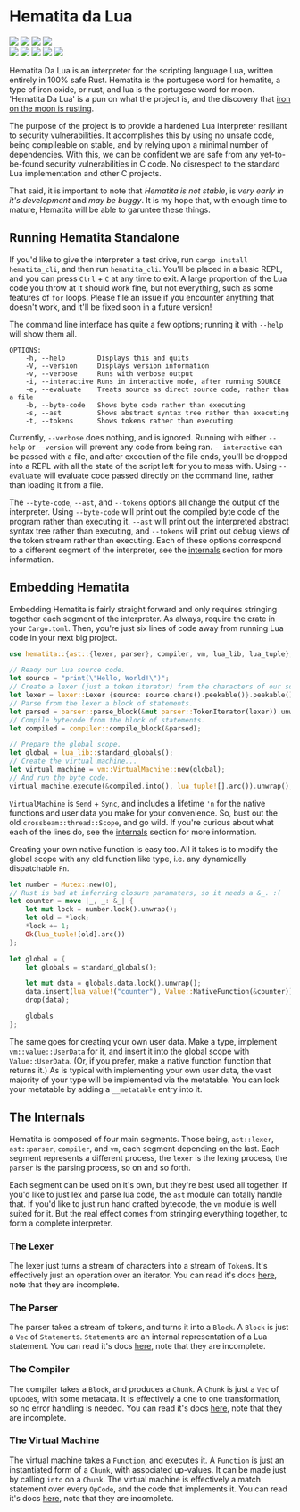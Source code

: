 Hematita da Lua
===============
![](https://img.shields.io/crates/d/hematitia?style=for-the-badge) ![](https://img.shields.io/tokei/lines/github/danii/hematita?style=for-the-badge) ![](https://img.shields.io/crates/v/hematita?style=for-the-badge) ![](https://img.shields.io/badge/compiler%20version-1.53.0-007EC6?style=for-the-badge)
<br>
[![](https://img.shields.io/badge/crates.io-E6B14C?style=for-the-badge&logo=rust&logoColor=000000)](https://crates.io/crates/hematita) [![](https://img.shields.io/badge/lib.rs-282A36?style=for-the-badge&logo=rust)](https://lib.rs/crates/hematita) [![](https://img.shields.io/badge/github.com-24292E?style=for-the-badge&logo=github)](https://github.com/danii/hematita) [![](https://img.shields.io/badge/sponsor_me-FF69B4?style=for-the-badge&logo=github%20sponsors&logoColor=FFFFFF)](https://github.com/sponsors/danii) [![](https://img.shields.io/badge/telegram_group-26A5E4?style=for-the-badge&logo=telegram)](https://t.me/danii_hangout)

Hematita Da Lua is an interpreter for the scripting language Lua, written entirely in 100% safe Rust. Hematita is the portugese word for hematite, a type of iron oxide, or rust, and lua is the portugese word for moon. 'Hematita Da Lua' is a pun on what the project is, and the discovery that [iron on the moon is rusting](https://www.nasa.gov/feature/jpl/the-moon-is-rusting-and-researchers-want-to-know-why).

The purpose of the project is to provide a hardened Lua interpreter resiliant to security vulnerabilities. It accomplishes this by using no unsafe code, being compileable on stable, and by relying upon a minimal number of dependencies. With this, we can be confident we are safe from any yet-to-be-found security vulnerabilities in C code. No disrespect to the standard Lua implementation and other C projects.

That said, it is important to note that *Hematita is not stable*, is *very early in it's development* and *may be buggy*. It is my hope that, with enough time to mature, Hematita will be able to garuntee these things.

Running Hematita Standalone
---------------------------
If you'd like to give the interpreter a test drive, run `cargo install hematita_cli`, and then run `hematita_cli`. You'll be placed in a basic REPL, and you can press `Ctrl` + `C` at any time to exit. A large proportion of the Lua code you throw at it should work fine, but not everything, such as some features of `for` loops. Please file an issue if you encounter anything that doesn't work, and it'll be fixed soon in a future version!

The command line interface has quite a few options; running it with `--help` will show them all.
```
OPTIONS:
	-h, --help        Displays this and quits
	-V, --version     Displays version information
	-v, --verbose     Runs with verbose output
	-i, --interactive Runs in interactive mode, after running SOURCE
	-e, --evaluate    Treats source as direct source code, rather than a file
	-b, --byte-code   Shows byte code rather than executing
	-s, --ast         Shows abstract syntax tree rather than executing
	-t, --tokens      Shows tokens rather than executing
```

Currently, `--verbose` does nothing, and is ignored. Running with either `--help` or `--version` will prevent any code from being ran. `--interactive` can be passed with a file, and after execution of the file ends, you'll be dropped into a REPL with all the state of the script left for you to mess with. Using `--evaluate` will evaluate code passed directly on the command line, rather than loading it from a file.

The `--byte-code`, `--ast`, and `--tokens` options all change the output of the interpreter. Using `--byte-code` will print out the compiled byte code of the program rather than executing it. `--ast` will print out the interpreted abstract syntax tree rather than executing, and `--tokens` will print out debug views of the token stream rather than executing. Each of these options correspond to a different segment of the interpreter, see the [internals] section for more information.

Embedding Hematita
------------------
Embedding Hematita is fairly straight forward and only requires stringing together each segment of the interpreter. As always, require the crate in your `Cargo.toml`. Then, you're just six lines of code away from running Lua code in your next big project.
```rust
use hematita::{ast::{lexer, parser}, compiler, vm, lua_lib, lua_tuple};

// Ready our Lua source code.
let source = "print(\"Hello, World!\")";
// Create a lexer (just a token iterator) from the characters of our source code.
let lexer = lexer::Lexer {source: source.chars().peekable()}.peekable();
// Parse from the lexer a block of statements.
let parsed = parser::parse_block(&mut parser::TokenIterator(lexer)).unwrap();
// Compile bytecode from the block of statements.
let compiled = compiler::compile_block(&parsed);

// Prepare the global scope.
let global = lua_lib::standard_globals();
// Create the virtual machine...
let virtual_machine = vm::VirtualMachine::new(global);
// And run the byte code.
virtual_machine.execute(&compiled.into(), lua_tuple![].arc()).unwrap();
```

`VirtualMachine` is `Send` + `Sync`, and includes a lifetime `'n` for the native functions and user data you make for your convenience. So, bust out the old `crossbeam::thread::Scope`, and go wild. If you're curious about what each of the lines do, see the [internals] section for more information.

Creating your own native function is easy too. All it takes is to modify the global scope with any old function like type, i.e. any dynamically dispatchable `Fn`.
```rust
let number = Mutex::new(0);
// Rust is bad at inferring closure paramaters, so it needs a &_. :(
let counter = move |_, _: &_| {
	let mut lock = number.lock().unwrap();
	let old = *lock;
	*lock += 1;
	Ok(lua_tuple![old].arc())
};

let global = {
	let globals = standard_globals();

	let mut data = globals.data.lock().unwrap();
	data.insert(lua_value!("counter"), Value::NativeFunction(&counter));
	drop(data);

	globals
};
```

The same goes for creating your own user data. Make a type, implement `vm::value::UserData` for it, and insert it into the global scope with `Value::UserData`. (Or, if you prefer, make a native function function that returns it.) As is typical with implementing your own user data, the vast majority of your type will be implemented via the metatable. You can lock your metatable by adding a `__metatable` entry into it.

The Internals
-------------
Hematita is composed of four main segments. Those being, `ast::lexer`, `ast::parser`, `compiler`, and `vm`, each segment depending on the last. Each segment represents a different process, the `lexer` is the lexing process, the `parser` is the parsing process, so on and so forth.

Each segment can be used on it's own, but they're best used all together. If you'd like to just lex and parse lua code, the `ast` module can totally handle that. If you'd like to just run hand crafted bytecode, the `vm` module is well suited for it. But the real effect comes from stringing everything together, to form a complete interpreter.

### The Lexer
The lexer just turns a stream of characters into a stream of `Token`s. It's effectively just an operation over an iterator. You can read it's docs [here](https://docs.rs/hematita/0.1.0/hematita/ast/lexer/index.html), note that they are incomplete.

### The Parser
The parser takes a stream of tokens, and turns it into a `Block`. A `Block` is just a `Vec` of `Statement`s. `Statement`s are an internal representation of a Lua statement. You can read it's docs [here](https://docs.rs/hematita/0.1.0/hematita/ast/parser/index.html), note that they are incomplete.

### The Compiler
The compiler takes a `Block`, and produces a `Chunk`. A `Chunk` is just a `Vec` of `OpCode`s, with some metadata. It is effectively a one to one transformation, so no error handling is needed. You can read it's docs [here](https://docs.rs/hematita/0.1.0/hematita/compiler/index.html), note that they are incomplete.

### The Virtual Machine
The virtual machine takes a `Function`, and executes it. A `Function` is just an instantiated form of a `Chunk`, with associated up-values. It can be made just by calling `into` on a `Chunk`. The virtual machine is effectively a match statement over every `OpCode`, and the code that implements it. You can read it's docs [here](https://docs.rs/hematita/0.1.0/hematita/vm/index.html), note that they are incomplete.

[internals]: #the-internals
